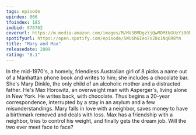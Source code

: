 ```yaml
---
tags: episode
epindex: 066
tfoindex: 185
imdbid: 978762
coverurl: https://m.media-amazon.com/images/M/MV5BMDgzYjQwMDMtNGUzYi00MTRmLWIyMGMtNjE1OGZkNzY2YWIzL2ltYWdlXkEyXkFqcGdeQXVyNjU0OTQ0OTY@._V1_SY300_CR2,0,202,300_.jpg
spotifyurl: https://open.spotify.com/episode/5WU6hGIeo7xZ8x1Nq6R8Ym
title: "Mary and Max"
releasedate: 2009
rating: "8.1"
---
```


In the mid-1970's, a homely, friendless Australian girl of 8 picks a name out of a Manhattan phone book and writes to him; she includes a chocolate bar. She's Mary Dinkle, the only child of an alcoholic mother and a distracted father. He's Max Horowitz, an overweight man with Asperger's, living alone in New York. He writes back, with chocolate. Thus begins a 20-year correspondence, interrupted by a stay in an asylum and a few misunderstandings. Mary falls in love with a neighbor, saves money to have a birthmark removed and deals with loss. Max has a friendship with a neighbor, tries to control his weight, and finally gets the dream job. Will the two ever meet face to face?